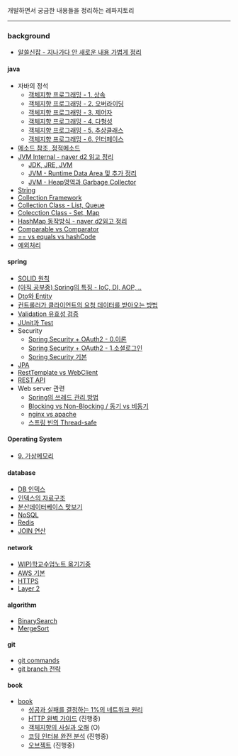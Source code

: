 개발하면서 궁금한 내용들을 정리하는 레파지토리

---

### background

- [알쓸신잡 - 지나가다 안 새로운 내용 가볍게 정리](./background/알쓸신잡.md)

#### java
- 자바의 정석
    - [객체지향 프로그래밍 - 1. 상속](./background/java/객체지향%20프로그래밍%20-%201.%20상속.md)
    - [객체지향 프로그래밍 - 2. 오버라이딩](./background/java/객체지향%20프로그래밍%20-%202.%20오버라이딩.md)
    - [객체지향 프로그래밍 - 3. 제어자](./background/java/객체지향%20프로그래밍%20-%203.%20제어자.md)
    - [객체지향 프로그래밍 - 4. 다형성](./background/java/객체지향%20프로그래밍%20-%204.%20다형성.md)
    - [객체지향 프로그래밍 - 5. 추상클래스](./background/java/객체지향%20프로그래밍%20-%205.%20추상클래스.md)
    - [객체지향 프로그래밍 - 6. 인터페이스](./background/java/객체지향%20프로그래밍%20-%206.%20인터페이스.md)
- [메소드 참조, 정적메소드](./background/java/정적메소드.md)
- [JVM Internal - naver d2 읽고 정리](./background/java/JVM%20-%20%5Bnaver%20d2%5D%20Jvm%20Internal%20정리.md)
    - [JDK, JRE, JVM](./background/java/JDK,%20JRE,%20JVM.md)
    - [JVM - Runtime Data Area 및 추가 정리](./background/java/JVM%20-%20Runtime%20Data%20Area%20및%20추가%20정리.md) 
    - [JVM - Heap영역과 Garbage Collector](./background/java/JVM%20-%20Heap영역과%20Garbage%20Collector.md)
- [String](./background/java/String.md)
- [Collection Framework](./background/java/Collection%20Framework.md)
- [Collection Class - List, Queue](./background/java/Collection%20Class%20-%20List,%20Queue.md)
- [Colecction Class - Set, Map](./background/java/Collection%20Class%20-%20Set,%20Map.md)
- [HashMap 동작방식 - naver d2읽고 정리](./background/java/%5Bnaver%20d2%5D%20HashMap%20동작방식.md)
- [Comparable vs Comparator](./background/java/Comparable%20vs%20Comparator.md)
- [== vs equals vs hashCode](./background/java/==%20vs%20equals%20vs%20hashCode.md)
- [예외처리](./background/java/예외처리.md)

#### spring
- [SOLID 원칙](./background/spring/SOLID%20원칙.md)
- [(아직 공부중) Spring의 특징 - IoC, DI, AOP, .. ](./background/spring/Spring의%20특징.md)  
- [Dto와 Entity](./background/spring/Dto와Entity.md)
- [컨트롤러가 클라이언트의 요청 데이터를 받아오는 방법](./background/spring/Controller가%20클라이언트의%20요청데이터를%20받아오는%20방법.md)
- [Validation 유효성 검증](./background/spring/Validation.md)
- [JUnit과 Test](./background/spring/JUnit과%20Test.md)
- Security
  - [Spring Security + OAuth2 - 0.이론](./background/spring/Spring%20Security%20+%20OAuth2%20-%200.%20이론.md)
  - [Spring Security + OAuth2 - 1.소셜로그인](./background/spring/Spring%20Security%20+%20OAuth2%20-%201.%20소셜로그인%20.md)
  - [Spring Security 기본](./background/spring/Spring%20Security%20기본%20.md)
- [JPA](./background/spring/JPA.md)
- [RestTemplate vs WebClient](./background/spring/RestTemplate%20vs%20WebClient.md)
- [REST API](./background/spring/REST%20API.md)
- Web server 관련
  - [Spring의 쓰레드 관리 방법](./background/spring/쓰레드%20관리%20방법.md)
  - [Blocking vs Non-Blocking / 동기 vs 비동기](./background/spring/Blocking%20vs%20Non-Blocking.md)
  - [nginx vs apache](./background/spring/nginx%20vs%20apache.md)
  - [스프링 빈의 Thread-safe](./background/spring/스프링%20빈의%20Thread-safe.md)

#### Operating System
- [9. 가상메모리](./background/os/9.%20가상메모리.md)

#### database
- [DB 인덱스](./background/database/인덱스.md)
- [인덱스의 자료구조](./background/database/인덱스의%20자료구조.md)
- [분산데이터베이스 맛보기](./background/database/분산데이터베이스.md)
- [NoSQL](./background/database/NoSQL.md)
- [Redis](./background/database/Redis.md)
- [JOIN 연산](./background/database/JOIN.md)

#### network
- [WIP)학교수업노트 옮기기중](./background/network/수업%20정리.md)
- [AWS 기본](./background/network/AWS%20기본.md)
- [HTTPS](./background/network/HTTPS.md)
- [Layer 2](./background/network/Layer%202.md)

#### algorithm

- [BinarySearch](./background/algorithm/BinarySearch.md)
- [MergeSort](./background/algorithm/MergeSort.md)

#### git
- [git commands](./background/git/git%20commands.md)
- [git branch 전략](./background/git/git%20branch%20전략.md)

#### book 
- [book](./background/book)
  - [성공과 실패를 결정하는 1%의 네트워크 원리](./background/book/성공과%20실패를%20결정하는%201%25의%20네트워크%20원리)
  - [HTTP 완벽 가이드](./background/book/HTTP완벽가이드) (진행중)
  - [객체지향의 사실과 오해](./background/book/객체지향의%20사실과%20오해) (O)
  - [코딩 인터뷰 완전 분석](./study-log/src/main/java/com/dev/studylog/codinginterview) (진행중)
  - [오브젝트](./study-log/src/main/java/com/dev/studylog/object) (진행중)
